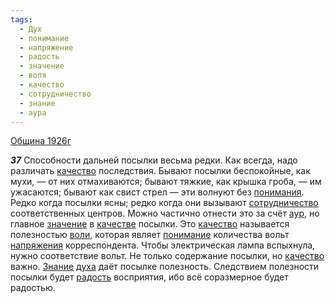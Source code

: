 ```yaml
---
tags:
  - Дух
  - понимание
  - напряжение
  - радость
  - значение
  - воля
  - качество
  - сотрудничество
  - знание
  - аура
---
```


[Община 1926г](https://127.0.0.1:4002/agni/1926)

___37___
Способности дальней посылки весьма редки. Как всегда, надо различать [качество](../../../tags/#качество) последствия. Бывают посылки беспокойные, как мухи, — от них отмахиваются; бывают тяжкие, как крышка гроба, — им ужасаются; бывают как свист стрел — эти волнуют без [понимания](../../../tags/#[понимание](../../../tags/#понимание)). Редко когда посылки ясны; редко когда они вызывают [сотрудничество](../../../tags/#сотрудничество) соответственных центров. Можно частично отнести это за счёт [аур](../../../tags/#аура), но главное [значение](../../../tags/#значение) в [качестве](../../../tags/#качество) посылки. Это [качество](../../../tags/#качество) называется полезностью [воли](../../../tags/#воля), которая являет [понимание](../../../tags/#понимание) количества вольт [напряжения](../../../tags/#напряжение) корреспондента. Чтобы электрическая лампа вспыхнула, нужно соответствие вольт. Не только содержание посылки, но [качество](../../../tags/#качество) важно. [Знание](../../../tags/#знание) [духа](../../../tags/#Дух) даёт посылке полезность. Следствием полезности посылки будет [радость](../../../tags/#радость) восприятия, ибо всё соразмерное будет радостью.   

